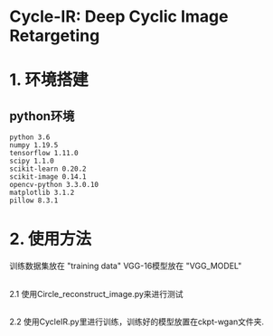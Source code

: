 # Cycle-IR: Deep Cyclic Image Retargeting

# 1. 环境搭建
  
  ## python环境
    python 3.6
    numpy 1.19.5
    tensorflow 1.11.0
    scipy 1.1.0
    scikit-learn 0.20.2
    scikit-image 0.14.1
    opencv-python 3.3.0.10
    matplotlib 3.1.2
    pillow 8.3.1
  
# 2. 使用方法
  训练数据集放在 "training data"
  VGG-16模型放在 "VGG_MODEL"

  ## 
  2.1 使用Circle_reconstruct_image.py来进行测试
  
  ## 
  2.2 使用CycleIR.py里进行训练，训练好的模型放置在ckpt-wgan文件夹.

